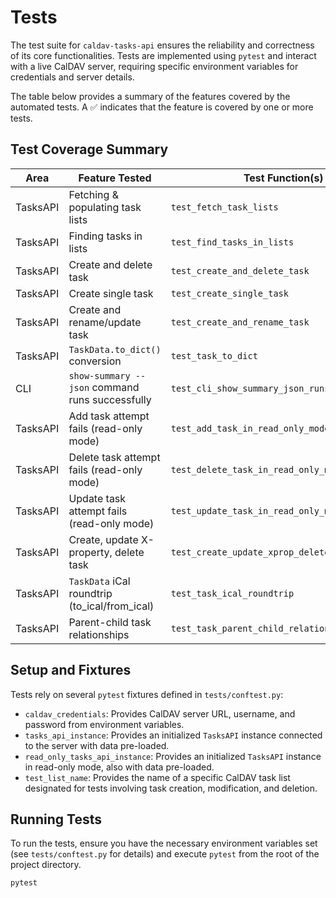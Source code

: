 Tests
=====

The test suite for `caldav-tasks-api` ensures the reliability and
correctness of its core functionalities. Tests are implemented using
`pytest` and interact with a live CalDAV server, requiring specific
environment variables for credentials and server details.

The table below provides a summary of the features covered by the automated tests. A ✅ indicates that the feature is covered by one or more tests.

Test Coverage Summary
---------------------

| Area     | Feature Tested                                      | Test Function(s)                                 | Status |
|----------|-----------------------------------------------------|--------------------------------------------------|--------|
| TasksAPI | Fetching & populating task lists                    | `test_fetch_task_lists`                          |   ✅   |
| TasksAPI | Finding tasks in lists                              | `test_find_tasks_in_lists`                       |   ✅   |
| TasksAPI | Create and delete task                              | `test_create_and_delete_task`                    |   ✅   |
| TasksAPI | Create single task                                  | `test_create_single_task`                        |   ✅   |
| TasksAPI | Create and rename/update task                       | `test_create_and_rename_task`                    |   ✅   |
| TasksAPI | `TaskData.to_dict()` conversion                     | `test_task_to_dict`                              |   ✅   |
| CLI      | `show-summary --json` command runs successfully     | `test_cli_show_summary_json_runs_successfully`   |   ✅   |
| TasksAPI | Add task attempt fails (read-only mode)             | `test_add_task_in_read_only_mode`                |   ✅   |
| TasksAPI | Delete task attempt fails (read-only mode)          | `test_delete_task_in_read_only_mode`             |   ✅   |
| TasksAPI | Update task attempt fails (read-only mode)          | `test_update_task_in_read_only_mode`             |   ✅   |
| TasksAPI | Create, update X-property, delete task              | `test_create_update_xprop_delete_task`           |   ✅   |
| TasksAPI | `TaskData` iCal roundtrip (to_ical/from_ical)       | `test_task_ical_roundtrip`                       |   ✅   |
| TasksAPI | Parent-child task relationships                     | `test_task_parent_child_relationships`           |   ✅   |

Setup and Fixtures
------------------

Tests rely on several `pytest` fixtures defined in `tests/conftest.py`:

*   `caldav_credentials`: Provides CalDAV server URL, username, and password
from environment variables.
*   `tasks_api_instance`: Provides an initialized `TasksAPI` instance
connected to the server with data pre-loaded.
*   `read_only_tasks_api_instance`: Provides an initialized `TasksAPI`
instance in read-only mode, also with data pre-loaded.
*   `test_list_name`: Provides the name of a specific CalDAV task list
designated for tests involving task creation, modification, and deletion.

Running Tests
-------------

To run the tests, ensure you have the necessary environment variables set
(see `tests/conftest.py` for details) and execute `pytest` from the root of
the project directory.

```bash
pytest
```

